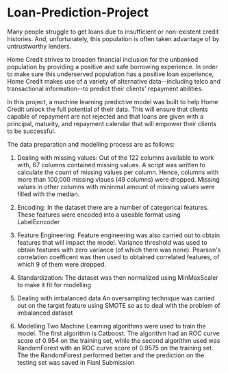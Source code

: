 # Loan-Prediction-Project
Many people struggle to get loans due to insufficient or non-existent credit histories. And, unfortunately, this population is often taken advantage of by untrustworthy lenders.

Home Credit strives to broaden financial inclusion for the unbanked population by providing a positive and safe borrowing experience. In order to make sure this underserved population has a positive loan experience, Home Credit makes use of a variety of alternative data--including telco and transactional information--to predict their clients' repayment abilities.

In this project, a machine learning predictive model was built to help Home Credit unlock the full potential of their data. This will ensure that clients capable of repayment are not rejected and that loans are given with a principal, maturity, and repayment calendar that will empower their clients to be successful.

The data preparation and modelling process are as follows: 
1. Dealing with missing values:
Out of the 122 columns available to work with, 67 columns contained missing values. A script was written to calculate the count of missing values per column. Hence, columns with more than 100,000 missing vlaues (49 columns) were dropped. Missing values in other columns with mininmal amount of missing values were filled with the median.

2. Encoding:
In the dataset there are a number of categorical features. These features were encoded into a useable format using LabelEcncoder

3. Feature Engineering:
Feature engineering was also carried out to obtain features that will impact the model. Variance threshold was used to obtain features with zero variance (of which there was none). Pearson's correlation coefficent was then used to obtained correlated features, of which 9 of them were dropped.

4. Standardization:
The dataset was then normalized using MinMaxScaler to make it fit for modelling

5. Dealing with imbalanced data
An oversampling technique was carried out on the target feature using SMOTE so as to deal with the problem of imbalanced dataset

6. Modelling
Two Machine Learning algorithms were used to train the model. The first algorithm is Catboost. The algorithm had an ROC curve score of 0.954 on the training set, while the second algorithm used was RandomForest with an ROC curve score of 0.9575 on the training set. The the RandomForest performed better and the prediction on the testing set was saved in Fianl Submission
